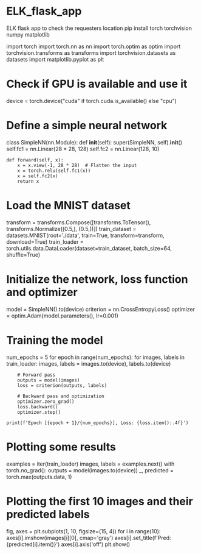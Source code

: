 # ELK_flask_app
ELK flask app to check the requesters location
pip install torch torchvision numpy matplotlib


import torch
import torch.nn as nn
import torch.optim as optim
import torchvision.transforms as transforms
import torchvision.datasets as datasets
import matplotlib.pyplot as plt

# Check if GPU is available and use it
device = torch.device("cuda" if torch.cuda.is_available() else "cpu")

# Define a simple neural network
class SimpleNN(nn.Module):
    def __init__(self):
        super(SimpleNN, self).__init__()
        self.fc1 = nn.Linear(28 * 28, 128)
        self.fc2 = nn.Linear(128, 10)

    def forward(self, x):
        x = x.view(-1, 28 * 28)  # Flatten the input
        x = torch.relu(self.fc1(x))
        x = self.fc2(x)
        return x

# Load the MNIST dataset
transform = transforms.Compose([transforms.ToTensor(), transforms.Normalize((0.5,), (0.5,))])
train_dataset = datasets.MNIST(root='./data', train=True, transform=transform, download=True)
train_loader = torch.utils.data.DataLoader(dataset=train_dataset, batch_size=64, shuffle=True)

# Initialize the network, loss function and optimizer
model = SimpleNN().to(device)
criterion = nn.CrossEntropyLoss()
optimizer = optim.Adam(model.parameters(), lr=0.001)

# Training the model
num_epochs = 5
for epoch in range(num_epochs):
    for images, labels in train_loader:
        images, labels = images.to(device), labels.to(device)

        # Forward pass
        outputs = model(images)
        loss = criterion(outputs, labels)

        # Backward pass and optimization
        optimizer.zero_grad()
        loss.backward()
        optimizer.step()

    print(f'Epoch [{epoch + 1}/{num_epochs}], Loss: {loss.item():.4f}')

# Plotting some results
examples = iter(train_loader)
images, labels = examples.next()
with torch.no_grad():
    outputs = model(images.to(device))
_, predicted = torch.max(outputs.data, 1)

# Plotting the first 10 images and their predicted labels
fig, axes = plt.subplots(1, 10, figsize=(15, 4))
for i in range(10):
    axes[i].imshow(images[i][0], cmap='gray')
    axes[i].set_title(f'Pred: {predicted[i].item()}')
    axes[i].axis('off')
plt.show()


